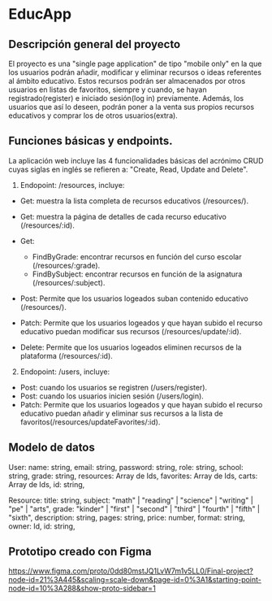 # EducApp

## Descripción general del proyecto

El proyecto es una "single page application" de tipo "mobile only" en la que los usuarios podrán añadir, modificar y eliminar recursos o ideas referentes al ámbito educativo. Estos recursos podrán ser almacenados por otros usuarios en listas de favoritos, siempre y cuando, se hayan registrado(register) e
iniciado sesión(log in) previamente. Además, los usuarios que así lo deseen, podrán poner a la venta sus propios recursos educativos y comprar
los de otros usuarios(extra).

## Funciones básicas y endpoints.

La aplicación web incluye las 4 funcionalidades básicas del acrónimo CRUD cuyas siglas en inglés se refieren a: "Create, Read, Update and Delete".

1.  Endopoint: /resources, incluye:

-   Get: muestra la lista completa de recursos educativos (/resources/).
-   Get: muestra la página de detalles de cada recurso educativo (/resources/:id).
-   Get:
    -   FindByGrade: encontrar recursos en función del curso escolar (/resources/:grade).
    -   FindBySubject: encontrar recursos en función de la asignatura (/resources/:subject).
-   Post: Permite que los usuarios logeados suban contenido educativo (/resources/).
-   Patch: Permite que los usuarios logeados y que hayan subido el recurso educativo puedan modificar sus recursos (/resources/update/:id).

-   Delete: Permite que los usuarios logeados eliminen recursos de la plataforma (/resources/:id).

2. Endopoint: /users, incluye:

-   Post: cuando los usuarios se registren (/users/register).
-   Post: cuando los usuarios inicien sesión (/users/login).
-   Patch: Permite que los usuarios logeados y que hayan subido el recurso educativo puedan añadir y eliminar sus recursos a la lista de favoritos(/resources/updateFavorites/:id).

## Modelo de datos

User:
name: string,
email: string,
password: string,
role: string,
school: string,
grade: string,
resources: Array de Ids,
favorites: Array de Ids,
carts: Array de Ids,
id: string,

Resource:
title: string,
subject: "math" | "reading" | "science" | "writing" | "pe" | "arts",
grade: "kinder" | "first" | "second" | "third" | "fourth" | "fifth" | "sixth",
description: string,
pages: string,
price: number,
format: string,
owner: Id,
id: string,

## Prototipo creado con Figma

https://www.figma.com/proto/0dd80mstJQ1LvW7m1v5LL0/Final-project?node-id=21%3A445&scaling=scale-down&page-id=0%3A1&starting-point-node-id=10%3A288&show-proto-sidebar=1

